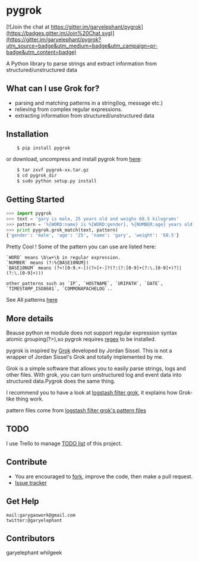 pygrok
======

[![Join the chat at https://gitter.im/garyelephant/pygrok](https://badges.gitter.im/Join%20Chat.svg)](https://gitter.im/garyelephant/pygrok?utm_source=badge&utm_medium=badge&utm_campaign=pr-badge&utm_content=badge)

A Python library to parse strings and extract information from structured/unstructured data

What can I use Grok for?
------------------------
* parsing and matching patterns in a string(log, message etc.)
* relieving from complex regular expressions.
* extracting information from structured/unstructured data

Installation
------------

```Bash
    $ pip install pygrok
```

or download, uncompress and install pygrok from [here](https://github.com/garyelephant/pygrok/releases/latest):

```Bash
    $ tar zxvf pygrok-xx.tar.gz
    $ cd pygrok_dir
    $ sudo python setup.py install
```

Getting Started
---------------
```Python
>>> import pygrok
>>> text = 'gary is male, 25 years old and weighs 68.5 kilograms'
>>> pattern = '%{WORD:name} is %{WORD:gender}, %{NUMBER:age} years old and weighs %{NUMBER:weight} kilograms'
>>> print pygrok.grok_match(text, pattern)
{'gender': 'male', 'age': '25', 'name': 'gary', 'weight': '68.5'}
```

Pretty Cool !
Some of the pattern you can use are listed here:
```
`WORD` means \b\w+\b in regular expression.
`NUMBER` means (?:%{BASE10NUM})
`BASE10NUM` means (?<![0-9.+-])(?>[+-]?(?:(?:[0-9]+(?:\.[0-9]+)?)|(?:\.[0-9]+)))

other patterns such as `IP`, `HOSTNAME`, `URIPATH`, `DATE`, `TIMESTAMP_ISO8601`, `COMMONAPACHELOG`..
```
See All patterns [here](./pygrok/patterns)


More details
------------
Beause python re module does not support regular expression syntax atomic grouping(?>),so pygrok requires [regex](https://pypi.python.org/pypi/regex/2014.06.28) to be installed.

pygrok is inspired by [Grok](https://github.com/jordansissel/grok) developed by Jordan Sissel.
This is not a wrapper of Jordan Sissel's Grok and totally implemented by me.

Grok is a simple software that allows you to easily parse strings, logs and other files. With grok, you can turn unstructured log and event data into structured data.Pygrok does the same thing.

I recommend you to have a look at [logstash filter grok](http://logstash.net/docs/1.4.2/filters/grok), it explains how Grok-like thing work. 

pattern files come from [logstash filter grok's pattern files](https://github.com/elasticsearch/logstash/tree/master/patterns)

TODO
---
I use Trello to manage [TODO list](https://trello.com/b/UUFSmFnz) of this project.

Contribute
---
*   You are encouraged to [fork](https://github.com/garyelephant/pygrok/fork), improve the code, then make a pull request. 
*   [Issue tracker](https://github.com/garyelephant/pygrok/issues)

Get Help
---
    mail:garygaowork@gmail.com
    twitter:@garyelephant
    
Contributors
---
  garyelephant
  whilgeek


